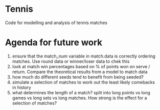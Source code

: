 # Tennis
Code for modelling and analysis of tennis matches
# Agenda for future work
1. ensure that the match_num variable in match.data is correctly ordering matches. Use round data or winner/loser data to chek this
2. look at match win percentages based on % of points won on serve / return. Compare the theoretical results from a model to match data
3. how much do different seeds tend to benefit from being seeded?
4. simulate a selection of matches to work out the least likely comebacks in history
5. what determines the length of a match? split into long points vs long games vs long sets vs long matches. How strong is the effect for a selection of matches?

